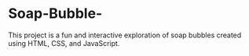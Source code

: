 # Soap-Bubble-
This project is a fun and interactive exploration of soap bubbles created using HTML, CSS, and JavaScript.
